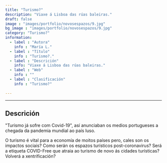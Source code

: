 ```yaml
---
title: "Turismo?"
description: "Viaxe á Lisboa das rúas baleiras."
draft: false
image : "images/portfolio/novosespazos/9.jpg"
bg_image : "images/portfolio/novosespazos/9.jpg"
category: "Turismo?"
information:
  - label : "Autora"
    info : "María L."
  - label : "Título"
    info : "Turismo?."
  - label : "Descrición"
    info: "Viaxe á Lisboa das rúas baleiras."
  - label : "Web"
    info : ""
  - label : "Clasificación"
    info : "Turismo?"
    
---
```


---
## Descrición

"Turismo já sofre com Covid-19", así anunciaban os medios portugueses a chegada da pandemia mundial ao país luso.

O turismo é vital para a economía de moitos países pero, cales son os impactos sociais? Como serán os espazos turísticos post-coronavirus? Será a etiqueta COVID-Free que atraia ao turismo de novo ás cidades turísticas? Volverá a xentrificación?